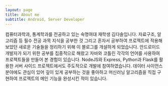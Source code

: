 ```yaml
---
layout: page
title: About me
subtitle: Android, Server Developer
---
```


컴퓨터과학과, 통계학과를 전공하고 있는 숙명여대 재학생 김다솔입니다. 자료구조, 알고리즘 등 필수 전공 과목 지식을 공부한 것 그리고 혼자서 공부하여 프로젝트에 적용해보았던 새로운 기술들을 정리하기 위해 이 블로그를 개설하게 되었습니다. 안드로이드 개발자가 되기 위한 공부를 집중적으로 해왔고 자바와 코틀린 각각의 언어를 사용하여 프로젝트들을 만들어 본 경험이 있습니다. NodeJS와 Express, Python과 Flask를 활용한 서버 사이드 프로젝트에서도 주도적으로 개발에 참여하였습니다. 데이터 사이언스 분야에도 관심이 있어 깊이 있게 공부하는 것을 좋아하고 머신러닝 알고리즘을 직접 구현하여 프로젝트의 메인 기능을 완성시킨 적이 있습니다. 